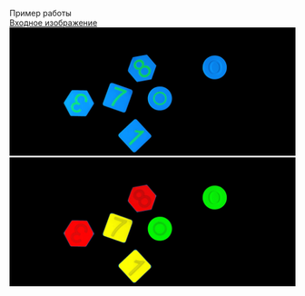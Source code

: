 Пример работы<br>
[Входное изображение](https://raw.githubusercontent.com/lizakat/DIP/main/5_in.jpg)
![Результат первой лабораторной](https://raw.githubusercontent.com/lizakat/DIP/main/5_out_lab1.jpg)
![Результат второй лабораторной](https://raw.githubusercontent.com/lizakat/DIP/main/5_out_lab2.jpg)
